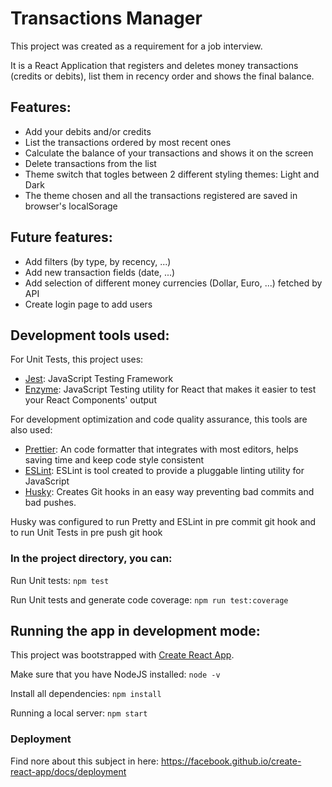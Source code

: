 # Transactions Manager

This project was created as a requirement for a job interview.

It is a React Application that registers and deletes money transactions (credits or debits), list them in recency order and shows the final balance.

## Features:

-   Add your debits and/or credits
-   List the transactions ordered by most recent ones
-   Calculate the balance of your transactions and shows it on the screen
-   Delete transactions from the list
-   Theme switch that togles between 2 different styling themes: Light and Dark
-   The theme chosen and all the transactions registered are saved in browser's localSorage

## Future features:

-   Add filters (by type, by recency, ...)
-   Add new transaction fields (date, ...)
-   Add selection of different money currencies (Dollar, Euro, ...) fetched by API
-   Create login page to add users

## Development tools used:

For Unit Tests, this project uses:

-   [Jest](https://jestjs.io/): JavaScript Testing Framework
-   [Enzyme](https://airbnb.io/enzyme/): JavaScript Testing utility for React that makes it easier to test your React Components' output

For development optimization and code quality assurance, this tools are also used:

-   [Prettier](https://prettier.io/): An code formatter that integrates with most editors, helps saving time and keep code style consistent
-   [ESLint](https://eslint.org/): ESLint is tool created to provide a pluggable linting utility for JavaScript
-   [Husky](https://www.npmjs.com/package/husky): Creates Git hooks in an easy way preventing bad commits and bad pushes.

Husky was configured to run Pretty and ESLint in pre commit git hook and to run Unit Tests in pre push git hook

### In the project directory, you can:

Run Unit tests: `npm test`

Run Unit tests and generate code coverage: `npm run test:coverage`

## Running the app in development mode:

This project was bootstrapped with [Create React App](https://github.com/facebook/create-react-app).

Make sure that you have NodeJS installed: `node -v`

Install all dependencies: `npm install`

Running a local server: `npm start`

### Deployment

Find nore about this subject in here: https://facebook.github.io/create-react-app/docs/deployment
